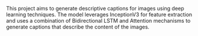 This project aims to generate descriptive captions for images using deep learning techniques. The model leverages InceptionV3 for feature extraction and uses a combination of Bidirectional LSTM and Attention mechanisms to generate captions that describe the content of the images.
